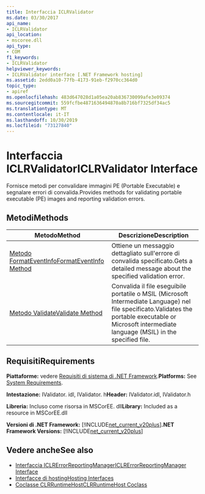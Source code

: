 ```yaml
---
title: Interfaccia ICLRValidator
ms.date: 03/30/2017
api_name:
- ICLRValidator
api_location:
- mscoree.dll
api_type:
- COM
f1_keywords:
- ICLRValidator
helpviewer_keywords:
- ICLRValidator interface [.NET Framework hosting]
ms.assetid: 2edd0a10-77fb-4173-91eb-f2970cc364d0
topic_type:
- apiref
ms.openlocfilehash: 483d647028d1a05ea20ab836730099afe3e09374
ms.sourcegitcommit: 559fcfbe4871636494870a8b716bf7325df34ac5
ms.translationtype: MT
ms.contentlocale: it-IT
ms.lasthandoff: 10/30/2019
ms.locfileid: "73127840"
---
```

# <a name="iclrvalidator-interface"></a><span data-ttu-id="4ed05-102">Interfaccia ICLRValidator</span><span class="sxs-lookup"><span data-stu-id="4ed05-102">ICLRValidator Interface</span></span>
<span data-ttu-id="4ed05-103">Fornisce metodi per convalidare immagini PE (Portable Executable) e segnalare errori di convalida.</span><span class="sxs-lookup"><span data-stu-id="4ed05-103">Provides methods for validating portable executable (PE) images and reporting validation errors.</span></span>  
  
## <a name="methods"></a><span data-ttu-id="4ed05-104">Metodi</span><span class="sxs-lookup"><span data-stu-id="4ed05-104">Methods</span></span>  
  
|<span data-ttu-id="4ed05-105">Metodo</span><span class="sxs-lookup"><span data-stu-id="4ed05-105">Method</span></span>|<span data-ttu-id="4ed05-106">Descrizione</span><span class="sxs-lookup"><span data-stu-id="4ed05-106">Description</span></span>|  
|------------|-----------------|  
|[<span data-ttu-id="4ed05-107">Metodo FormatEventInfo</span><span class="sxs-lookup"><span data-stu-id="4ed05-107">FormatEventInfo Method</span></span>](../../../../docs/framework/unmanaged-api/hosting/iclrvalidator-formateventinfo-method.md)|<span data-ttu-id="4ed05-108">Ottiene un messaggio dettagliato sull'errore di convalida specificato.</span><span class="sxs-lookup"><span data-stu-id="4ed05-108">Gets a detailed message about the specified validation error.</span></span>|  
|[<span data-ttu-id="4ed05-109">Metodo Validate</span><span class="sxs-lookup"><span data-stu-id="4ed05-109">Validate Method</span></span>](../../../../docs/framework/unmanaged-api/hosting/iclrvalidator-validate-method.md)|<span data-ttu-id="4ed05-110">Convalida il file eseguibile portatile o MSIL (Microsoft Intermediate Language) nel file specificato.</span><span class="sxs-lookup"><span data-stu-id="4ed05-110">Validates the portable executable or Microsoft intermediate language (MSIL) in the specified file.</span></span>|  
  
## <a name="requirements"></a><span data-ttu-id="4ed05-111">Requisiti</span><span class="sxs-lookup"><span data-stu-id="4ed05-111">Requirements</span></span>  
 <span data-ttu-id="4ed05-112">**Piattaforme:** vedere [Requisiti di sistema di .NET Framework](../../../../docs/framework/get-started/system-requirements.md).</span><span class="sxs-lookup"><span data-stu-id="4ed05-112">**Platforms:** See [System Requirements](../../../../docs/framework/get-started/system-requirements.md).</span></span>  
  
 <span data-ttu-id="4ed05-113">**Intestazione:** IValidator. idl, IValidator. h</span><span class="sxs-lookup"><span data-stu-id="4ed05-113">**Header:** IValidator.idl, IValidator.h</span></span>  
  
 <span data-ttu-id="4ed05-114">**Libreria:** Incluso come risorsa in MSCorEE. dll</span><span class="sxs-lookup"><span data-stu-id="4ed05-114">**Library:** Included as a resource in MSCorEE.dll</span></span>  
  
 <span data-ttu-id="4ed05-115">**Versioni di .NET Framework:** [!INCLUDE[net_current_v20plus](../../../../includes/net-current-v20plus-md.md)]</span><span class="sxs-lookup"><span data-stu-id="4ed05-115">**.NET Framework Versions:** [!INCLUDE[net_current_v20plus](../../../../includes/net-current-v20plus-md.md)]</span></span>  
  
## <a name="see-also"></a><span data-ttu-id="4ed05-116">Vedere anche</span><span class="sxs-lookup"><span data-stu-id="4ed05-116">See also</span></span>

- [<span data-ttu-id="4ed05-117">Interfaccia ICLRErrorReportingManager</span><span class="sxs-lookup"><span data-stu-id="4ed05-117">ICLRErrorReportingManager Interface</span></span>](../../../../docs/framework/unmanaged-api/hosting/iclrerrorreportingmanager-interface.md)
- [<span data-ttu-id="4ed05-118">Interfacce di hosting</span><span class="sxs-lookup"><span data-stu-id="4ed05-118">Hosting Interfaces</span></span>](../../../../docs/framework/unmanaged-api/hosting/hosting-interfaces.md)
- [<span data-ttu-id="4ed05-119">Coclasse CLRRuntimeHost</span><span class="sxs-lookup"><span data-stu-id="4ed05-119">CLRRuntimeHost Coclass</span></span>](../../../../docs/framework/unmanaged-api/hosting/clrruntimehost-coclass.md)
